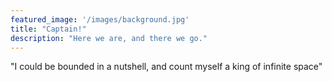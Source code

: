 ```yaml
---
featured_image: '/images/background.jpg'
title: "Captain!"
description: "Here we are, and there we go."
---
```


"I could be bounded in a nutshell, and count myself a king of infinite space"